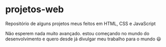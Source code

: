 # projetos-web
 Repositório de alguns projetos meus feitos em HTML, CSS e JavaScript

 Não esperem nada muito avançado. estou começando no mundo do desenvolvimento e quero desde já divulgar meu trabalho para o mundo 😃
